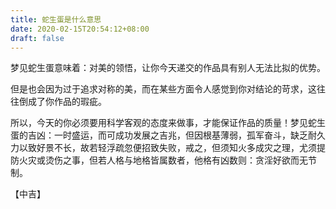 ```yaml
---
title: 蛇生蛋是什么意思
date: 2020-02-15T20:54:12+08:00
draft: false
---
```


梦见蛇生蛋意味着：对美的领悟，让你今天递交的作品具有别人无法比拟的优势。

但是也会因为过于追求对称的美，而在某些方面令人感觉到你对结论的苛求，这往往倒成了你作品的瑕疵。

所以，今天的你必须要用科学客观的态度来做事，才能保证作品的质量！梦见蛇生蛋的吉凶：一时盛运，而可成功发展之吉兆，但因根基薄弱，孤军奋斗，缺乏耐久力以致好景不长，故若轻浮疏忽便招致失败，戒之，但须知火多成灾之理，尤须提防火灾或烫伤之事，但若人格与地格皆属数者，他格有凶数则：贪淫好欲而无节制。

【中吉】